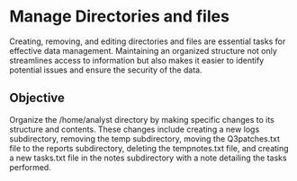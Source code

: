 <h1>Manage Directories and files</h1>

Creating, removing, and editing directories and files are essential tasks for effective data management. Maintaining an organized structure not only streamlines access to information but also makes it easier to identify potential issues and ensure the security of the data.

<h2>Objective</h2>
Organize the /home/analyst directory by making specific changes to its structure and contents. These changes include creating a new logs subdirectory, removing the temp subdirectory, moving the Q3patches.txt file to the reports subdirectory, deleting the tempnotes.txt file, and creating a new tasks.txt file in the notes subdirectory with a note detailing the tasks performed.


